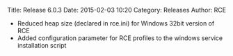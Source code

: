 Title: Release 6.0.3
Date: 2015-02-03 10:20
Category: Releases
Author: RCE

* Reduced heap size (declared in rce.ini) for Windows 32bit version of RCE
* Added configuration parameter for RCE profiles to the windows service installation script 
